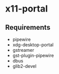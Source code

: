 # x11-portal

## Requirements
- pipewire
- xdg-desktop-portal
- gstreamer
- gst-plugin-pipewire
- dbus
- glib2-devel
